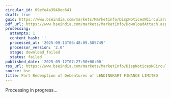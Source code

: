 ```yaml
---
circular_id: 09efe4a3948ec641
draft: true
guid: https://www.bseindia.com/markets/MarketInfo/DispNoticesNCirculars.aspx?Noticeid={DC57E4CC-8E5F-4EB7-BE76-19A9F9CA3228}&noticeno=20250912-17&dt=09/12/2025&icount=17&totcount=103&flag=0
pdf_url: https://www.bseindia.com/markets/MarketInfo/DownloadAttach.aspx?id=20250912-17&attachedId=
processing:
  attempts: 1
  content_hash: ''
  processed_at: '2025-09-13T06:48:09.585749'
  processor_version: '2.0'
  stage: download_failed
  status: failed
published_date: '2025-09-12T07:27:50+00:00'
rss_url: https://www.bseindia.com/markets/MarketInfo/DispNoticesNCirculars.aspx?Noticeid={DC57E4CC-8E5F-4EB7-BE76-19A9F9CA3228}&noticeno=20250912-17&dt=09/12/2025&icount=17&totcount=103&flag=0
source: bse
title: Part Redemption of Debentures of LENDINGKART FINANCE LIMITED
---
```


Processing in progress...